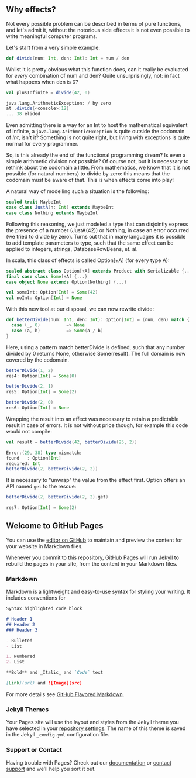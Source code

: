## Why effects?
Not every possible problem can be described in terms of pure functions, and let's admit it, without the notorious side effects it is not even possible to write meaningful computer programs.

Let's start from a very simple example:

```scala
def divide(num: Int, den: Int): Int = num / den
```

Whilst it is pretty obvious what this function does, can it really be evaluated for _every_ combination of num and den? Quite unsurprisingly, not: in fact what happens when den is _0_?

```scala
val plusInfinite = divide(42, 0)

java.lang.ArithmeticException: / by zero
at .divide(<console>:12)
... 38 elided
```

Even admitting there is a way for an Int to host the mathematical equivalent of infinite, a `java.lang.ArithmeticException` is quite outside the codomain of _Int_, isn't it? Something is not quite right, but living with exceptions is quite normal for every programmer.

So, is this already the end of the functional programming dream? Is even a simple arithmetic division not possible? Of course not, but it is necessary to rethink about the codomain a little. From mathematics, we know that it is not possible (for natural numbers) to divide by zero: this means that the codomain must be aware of that. This is when effects come into play!

A natural way of modelling such a situation is the following:

```scala
sealed trait MaybeInt
case class JustA(n: Int) extends MaybeInt
case class Nothing extends MaybeInt
```

Following this reasoning, we just modeled a type that can disjointly express the presence of a number (JustA(42)) or Nothing, in case an error occurred (we tried to divide by zero). Turns out that in many languages it is possible to add template parameters to type, such that the same effect can be applied to integers, strings, DatabaseRowBeans, et. al.

In scala, this class of effects is called Option[+A] (for every type A):

```scala
sealed abstract class Option[+A] extends Product with Serializable {...}
final case class Some[+A] {...}
case object None extends Option[Nothing] {...}

val someInt: Option[Int] = Some(42)
val noInt: Option[Int] = None
```

With this new tool at our disposal, we can now rewrite divide:

```scala
def betterDivide(num: Int, den: Int): Option[Int] = (num, den) match {
  case (_, 0)          => None
  case (a, b)          => Some(a / b)
}
```

Here, using a pattern match betterDivide is defined, such that any number divided by 0 returns None, otherwise Some(result). The full domain is now covered by the codomain.

```scala
betterDivide(1, 2)
res4: Option[Int] = Some(0)

betterDivide(2, 1)
res5: Option[Int] = Some(2)

betterDivide(2, 0)
res6: Option[Int] = None
```

Wrapping the result into an effect was necessary to retain a predictable result in case of errors. It is not without price though, for example this code would not compile:

```scala
val result = betterDivide(42, betterDivide(25, 2))

Error:(29, 38) type mismatch;
found   : Option[Int]
required: Int
betterDivide(2, betterDivide(2, 2))
```

It is necessary to "unwrap" the value from the effect first. Option offers an API named `get` to the rescue:

```scala
betterDivide(2, betterDivide(2, 2).get)

res7: Option[Int] = Some(2)
```

## Welcome to GitHub Pages

You can use the [editor on GitHub](https://github.com/asoldino/asoldino.github.io/edit/master/index.md) to maintain and preview the content for your website in Markdown files.

Whenever you commit to this repository, GitHub Pages will run [Jekyll](https://jekyllrb.com/) to rebuild the pages in your site, from the content in your Markdown files.

### Markdown

Markdown is a lightweight and easy-to-use syntax for styling your writing. It includes conventions for

```markdown
Syntax highlighted code block

# Header 1
## Header 2
### Header 3

- Bulleted
- List

1. Numbered
2. List

**Bold** and _Italic_ and `Code` text

[Link](url) and ![Image](src)
```

For more details see [GitHub Flavored Markdown](https://guides.github.com/features/mastering-markdown/).

### Jekyll Themes

Your Pages site will use the layout and styles from the Jekyll theme you have selected in your [repository settings](https://github.com/asoldino/asoldino.github.io/settings). The name of this theme is saved in the Jekyll `_config.yml` configuration file.

### Support or Contact

Having trouble with Pages? Check out our [documentation](https://help.github.com/categories/github-pages-basics/) or [contact support](https://github.com/contact) and we’ll help you sort it out.
